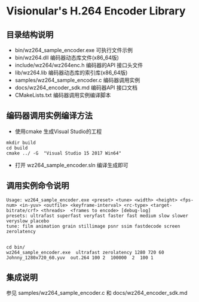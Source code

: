 # Visionular's H.264 Encoder Library

## 目录结构说明

* bin/wz264_sample_encoder.exe   可执行文件示例
* bin/wz264.dll                  编码器动态库文件(x86_64版)
* include/wz264/wz264enc.h       编码器的API 接口头文件
* lib/wz264.lib                  编码器动态库的索引库(x86_64版)
* samples/wz264_sample_encoder.c 编码器调用实例
* docs/wz264_encoder_sdk.md      编码器API 接口文档
* CMakeLists.txt                 编码器调用实例编译脚本 


## 编码器调用实例编译方法
* 使用cmake 生成Visual Studio的工程
```
mkdir build
cd build
cmake ../ -G  "Visual Studio 15 2017 Win64"
```
* 打开 wz264_sample_encoder.sln 编译生成即可

## 调用实例命令说明
```
Usage: wz264_sample_encoder.exe <preset> <tune> <width> <height> <fps-num> <in-yuv> <outfile> <keyframe-interval> <rc-type> <target-bitrate/crf> <threads>  <frames to encode> [debug-log]
presets: ultrafast superfast veryfast faster fast medium slow slower veryslow placebo
tune: film animation grain stillimage psnr ssim fastdecode screen zerolatency


cd bin/
wz264_sample_encoder.exe  ultrafast zerolatency 1280 720 60 Johnny_1280x720_60.yuv  out.264 100 2  100000  2  100 1
```

## 集成说明
参见 samples/wz264_sample_encoder.c 和 docs/wz264_encoder_sdk.md
